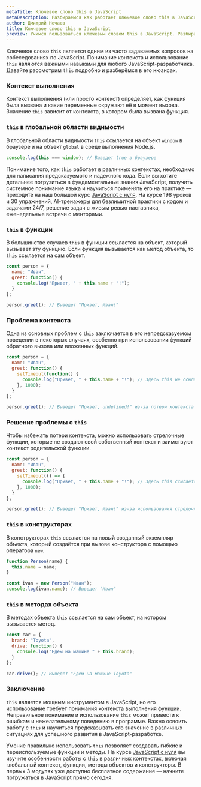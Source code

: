 ```yaml
---
metaTitle: Ключевое слово this в JavaScript
metaDescription: Разбираемся как работает ключевое слово this в JavaScript
author: Дмитрий Нечаев
title: Ключевое слово this в JavaScript
preview: Учимся пользоваться ключевым словом this в JavaScript. Разбираем примеры использования
---
```


Ключевое слово `this` является одним из  часто задаваемых вопросов на собеседованиях по JavaScript. Понимание контекста и использование `this` являются важными навыками для любого JavaScript-разработчика. Давайте рассмотрим `this` подробно и разберёмся в его нюансах.

### Контекст выполнения

Контекст выполнения (или просто контекст) определяет, как функция была вызвана и какие переменные окружают её в момент вызова. Значение `this` зависит от контекста, в котором была вызвана функция.

### `this` в глобальной области видимости

В глобальной области видимости `this` ссылается на объект `window` в браузере и на объект `global` в среде выполнения Node.js.

```jsx
console.log(this === window); // Выведет true в браузере

```

Понимание того, как `this` работает в различных контекстах, необходимо для написания предсказуемого и надежного кода. Если вы хотите детальнее погрузиться в фундаментальные знания JavaScript, получить системное понимание языка и научиться применять его на практике — приходите на наш большой курс [JavaScript с нуля](https://purpleschool.ru/course/javascript-basics?utm_source=knowledgebase&utm_medium=text&utm_campaign=kluchevoe-slovo-this-v-javascript). На курсе 198 уроков и 30 упражнений, AI-тренажеры для безлимитной практики с кодом и задачами 24/7, решение задач с живым ревью наставника, еженедельные встречи с менторами.

### `this` в функции

В большинстве случаев `this` в функции ссылается на объект, который вызывает эту функцию. Если функция вызывается как метод объекта, то `this` ссылается на сам объект.

```jsx
const person = {
  name: "Иван",
  greet: function() {
    console.log("Привет, " + this.name + "!");
  }
};

person.greet(); // Выведет "Привет, Иван!"

```

### Проблема контекста

Одна из основных проблем с `this` заключается в его непредсказуемом поведении в некоторых случаях, особенно при использовании функций обратного вызова или вложенных функций.

```jsx
const person = {
  name: "Иван",
  greet: function() {
    setTimeout(function() {
      console.log("Привет, " + this.name + "!"); // Здесь this не ссылается на объект person
    }, 1000);
  }
};

person.greet(); // Выведет "Привет, undefined!" из-за потери контекста

```

### Решение проблемы с `this`

Чтобы избежать потери контекста, можно использовать стрелочные функции, которые не создают свой собственный контекст и заимствуют контекст родительской функции.

```jsx
const person = {
  name: "Иван",
  greet: function() {
    setTimeout(() => {
      console.log("Привет, " + this.name + "!"); // Здесь this ссылается на объект person
    }, 1000);
  }
};

person.greet(); // Выведет "Привет, Иван!" из-за использования стрелочной функции

```

### `this` в конструкторах

В конструкторах `this` ссылается на новый созданный экземпляр объекта, который создаётся при вызове конструктора с помощью оператора `new`.

```jsx
function Person(name) {
  this.name = name;
}

const ivan = new Person("Иван");
console.log(ivan.name); // Выведет "Иван"

```

### `this` в методах объекта

В методах объекта `this` ссылается на сам объект, на котором вызывается метод.

```jsx
const car = {
  brand: "Toyota",
  drive: function() {
    console.log("Едем на машине " + this.brand);
  }
};

car.drive(); // Выведет "Едем на машине Toyota"

```

### Заключение

`this` является мощным инструментом в JavaScript, но его использование требует понимания контекста выполнения функции. Неправильное понимание и использование `this` может привести к ошибкам и нежелательному поведению в программе. Важно освоить работу с `this` и научиться предсказывать его значение в различных ситуациях для успешного развития в JavaScript-разработке.

Умение правильно использовать `this` позволяет создавать гибкие и переиспользуемые функции и методы. На курсе [JavaScript с нуля](https://purpleschool.ru/course/javascript-basics?utm_source=knowledgebase&utm_medium=text&utm_campaign=kluchevoe-slovo-this-v-javascript) вы изучите особенности работы с `this` в различных контекстах, включая глобальный контекст, функции, методы объектов и конструкторы. В первых 3 модулях уже доступно бесплатное содержание — начните погружаться в JavaScript прямо сегодня.
